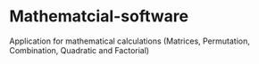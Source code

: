 # Mathematcial-software
Application for mathematical calculations (Matrices, Permutation, Combination, Quadratic and Factorial)
